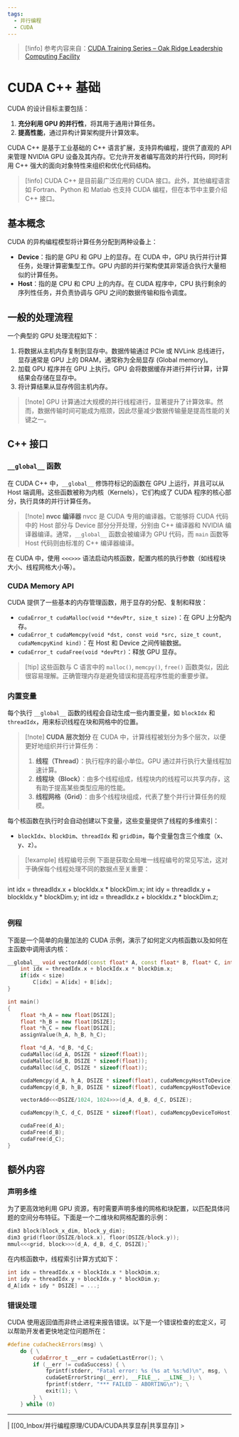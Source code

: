 ```yaml
---
tags:
  - 并行编程
  - CUDA
---
```


> [!info] 参考内容来自：[CUDA Training Series – Oak Ridge Leadership Computing Facility](https://www.olcf.ornl.gov/cuda-training-series/)

# CUDA C++ 基础

CUDA 的设计目标主要包括：
1. **充分利用 GPU 的并行性**，将其用于通用计算任务。
2. **提高性能**，通过异构计算架构提升计算效率。

CUDA C++ 是基于工业基础的 C++ 语言扩展，支持异构编程，提供了直观的 API 来管理 NVIDIA GPU 设备及其内存。它允许开发者编写高效的并行代码，同时利用 C++ 强大的面向对象特性来组织和优化代码结构。

> [!info] CUDA C++ 是目前最广泛应用的 CUDA 接口。此外，其他编程语言如 Fortran、Python 和 Matlab 也支持 CUDA 编程，但在本节中主要介绍 C++ 接口。

## 基本概念

CUDA 的异构编程模型将计算任务分配到两种设备上：
- **Device**：指的是 GPU 和 GPU 上的显存。在 CUDA 中，GPU 执行并行计算任务，处理计算密集型工作。GPU 内部的并行架构使其非常适合执行大量相似的计算任务。
- **Host**：指的是 CPU 和 CPU 上的内存。在 CUDA 程序中，CPU 执行剩余的序列性任务，并负责协调与 GPU 之间的数据传输和指令调度。

## 一般的处理流程

一个典型的 GPU 处理流程如下：
1. 将数据从主机内存复制到显存中。数据传输通过 PCIe 或 NVLink 总线进行，显存通常是 GPU 上的 DRAM，通常称为全局显存 (Global memory)。
2. 加载 GPU 程序并在 GPU 上执行。GPU 会将数据缓存并进行并行计算，计算结果会存储在显存中。
3. 将计算结果从显存传回主机内存。

> [!note] GPU 计算通过大规模的并行线程进行，显著提升了计算效率。然而，数据传输时间可能成为瓶颈，因此尽量减少数据传输量是提高性能的关键之一。

## C++ 接口

### `__global__` 函数

在 CUDA C++ 中，`__global__` 修饰符标记的函数在 GPU 上运行，并且可以从 Host 端调用。这些函数被称为内核（Kernels），它们构成了 CUDA 程序的核心部分，执行具体的并行计算任务。

> [!note] **nvcc 编译器**
> nvcc 是 CUDA 专用的编译器。它能够将 CUDA 代码中的 Host 部分与 Device 部分分开处理，分别由 C++ 编译器和 NVIDIA 编译器编译。通常，`__global__` 函数会被编译为 GPU 代码，而 `main` 函数等 Host 代码则由标准的 C++ 编译器编译。

在 CUDA 中，使用 `<<<>>>` 语法启动内核函数，配置内核的执行参数（如线程块大小、线程网格大小等）。

### CUDA Memory API

CUDA 提供了一些基本的内存管理函数，用于显存的分配、复制和释放：
- `cudaError_t cudaMalloc(void **devPtr, size_t size)`：在 GPU 上分配内存。
- `cudaError_t cudaMemcpy(void *dst, const void *src, size_t count, cudaMemcpyKind kind)`：在 Host 和 Device 之间传输数据。
- `cudaError_t cudaFree(void *devPtr)`：释放 GPU 显存。

> [!tip] 这些函数与 C 语言中的 `malloc()`, `memcpy()`, `free()` 函数类似，因此很容易理解。正确管理内存是避免错误和提高程序性能的重要步骤。

### 内置变量

每个执行 `__global__` 函数的线程会自动生成一些内置变量，如 `blockIdx` 和 `threadIdx`，用来标识线程在块和网格中的位置。

> [!note] **CUDA 层次划分**
> 在 CUDA 中，计算线程被划分为多个层次，以便更好地组织并行计算任务：
> 1. **线程（Thread）**：执行程序的最小单位。GPU 通过并行执行大量线程加速计算。
> 2. **线程块（Block）**：由多个线程组成，线程块内的线程可以共享内存，这有助于提高某些类型应用的性能。
> 3. **线程网格（Grid）**：由多个线程块组成，代表了整个并行计算任务的规模。

每个核函数在执行时会自动创建以下变量，这些变量提供了线程的多维索引：
- `blockIdx`、`blockDim`、`threadIdx` 和 `gridDim`，每个变量包含三个维度（x、y、z）。

> [!example] 线程编号示例
> 下面是获取全局唯一线程编号的常见写法，这对于确保每个线程处理不同的数据点至关重要：
> ```cpp
int idx = threadIdx.x + blockIdx.x * blockDim.x;
int idy = threadIdx.y + blockIdx.y * blockDim.y;
int idz = threadIdx.z + blockIdx.z * blockDim.z;
> ```

### 例程

下面是一个简单的向量加法的 CUDA 示例，演示了如何定义内核函数以及如何在主函数中调用该内核：

```cpp
__global__ void vectorAdd(const float* A, const float* B, float* C, int size){
	int idx = threadIdx.x + blockIdx.x * blockDim.x;
	if(idx < size)
		C[idx] = A[idx] + B[idx];
}

int main()
{
	float *h_A = new float[DSIZE];
	float *h_B = new float[DSIZE];
	float *h_C = new float[DSIZE];
	assignValue(h_A, h_B, h_C);

	float *d_A, *d_B, *d_C;
	cudaMalloc(&d_A, DSIZE * sizeof(float));
	cudaMalloc(&d_B, DSIZE * sizeof(float));
	cudaMalloc(&d_C, DSIZE * sizeof(float));

	cudaMemcpy(d_A, h_A, DSIZE * sizeof(float), cudaMemcpyHostToDevice);
	cudaMemcpy(d_B, h_B, DSIZE * sizeof(float), cudaMemcpyHostToDevice);

	vectorAdd<<<DSIZE/1024, 1024>>>(d_A, d_B, d_C, DSIZE);

	cudaMemcpy(h_C, d_C, DSIZE * sizeof(float), cudaMemcpyDeviceToHost);

	cudaFree(d_A);
	cudaFree(d_B);
	cudaFree(d_C);
}
```

## 额外内容

### 声明多维

为了更高效地利用 GPU 资源，有时需要声明多维的网格和块配置，以匹配具体问题的空间分布特征。下面是一个二维块和网格配置的示例：

```cpp
dim3 block(block_x_dim, block_y_dim);
dim3 grid(floor(DSIZE/block.x), floor(DSIZE/block.y));
mmul<<<grid, block>>>(d_A, d_B, d_C, DSIZE);`
```

在内核函数中，线程索引计算方式如下：

```cpp
int idx = threadIdx.x + blockIdx.x * blockDim.x;
int idy = threadIdx.y + blockIdx.y * blockDim.y;
d_A[idx + idy * DSIZE] = ...;
```

### 错误处理

CUDA 使用返回值而非终止进程来报告错误。以下是一个错误检查的宏定义，可以帮助开发者更快地定位问题所在：

```cpp
#define cudaCheckErrors(msg) \
	do { \
		cudaError_t __err = cudaGetLastError(); \
		if (__err != cudaSuccess) { \
			fprintf(stderr, "Fatal error: %s (%s at %s:%d)\n", msg, \
			cudaGetErrorString(__err), __FILE__, __LINE__); \
			fprintf(stderr, "*** FAILED - ABORTING\n"); \
			exit(1); \
		} \
	} while (0)
```

---
| [[00_Inbox/并行编程原理/CUDA/CUDA共享显存|共享显存]] >
